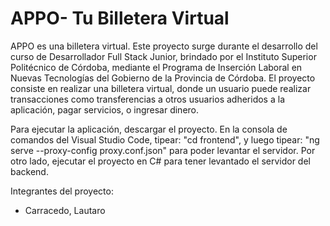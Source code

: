 # APPO- Tu Billetera Virtual
APPO es una billetera virtual. Este proyecto surge durante el desarrollo del curso de Desarrollador Full Stack Junior, brindado por el Instituto Superior Politécnico de Córdoba, mediante el Programa de Inserción Laboral en Nuevas Tecnologías del Gobierno de la Provincia de Córdoba.
El proyecto consiste en realizar una billetera virtual, donde un usuario puede realizar transacciones como transferencias a otros usuarios adheridos a la aplicación, pagar servicios, o ingresar dinero.

Para ejecutar la aplicación, descargar el proyecto. En la consola de comandos del Visual Studio Code, tipear: "cd frontend", y luego tipear: "ng serve --proxy-config proxy.conf.json" para poder levantar el servidor. Por otro lado, ejecutar el proyecto en C# para tener levantado el servidor del backend.


Integrantes del proyecto:
 - Carracedo, Lautaro
